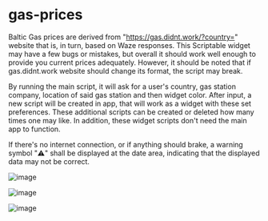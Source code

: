 # gas-prices

Baltic Gas prices are derived from "https://gas.didnt.work/?country=" website that is, in turn, based on Waze responses. This Scriptable widget may have a few bugs or mistakes, but overall it should work well enough to provide you current prices adequately. However, it should be noted that if gas.didnt.work website should change its format, the script may break.

By running the main script, it will ask for a user's country, gas station company, location of said gas station and then widget color. After input, a new script will be created in app, that will work as a widget with these set preferences. These additional scripts can be created or deleted how many times one may like. In addition, these widget scripts don't need the main app to function.

If there's no internet connection, or if anything should brake, a warning symbol "⚠️" shall be displayed at the date area, indicating that the displayed data may not be correct.

![image](https://github.com/Rikolan-Incognito/gas-prices/assets/156215178/df8fe9f0-9749-4faa-884a-4a3abb5068f6)

![image](https://github.com/Rikolan-Incognito/gas-prices/assets/156215178/f08d1f54-5e33-4fa8-b096-13c896e20505)

![image](https://github.com/Rikolan-Incognito/gas-prices/assets/156215178/5781d493-6f9b-4821-b376-aeab4ad28af8)
